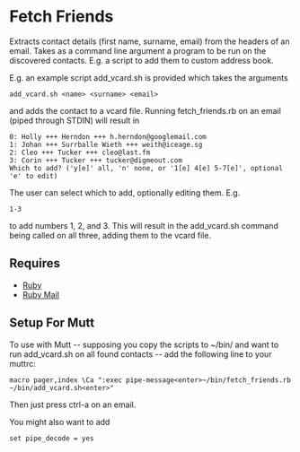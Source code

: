 # Fetch Friends

Extracts contact details (first name, surname, email) from the headers of an
email.  Takes as a command line argument a program to be run on the discovered
contacts.  E.g. a script to add them to custom address book.

E.g.  an example script add_vcard.sh is provided which takes the arguments

    add_vcard.sh <name> <surname> <email>

and adds the contact to a vcard file.  Running fetch_friends.rb on an email
(piped through STDIN) will result in

    0: Holly +++ Herndon +++ h.herndon@googlemail.com
    1: Johan +++ Surrballe Wieth +++ weith@iceage.sg
    2: Cleo +++ Tucker +++ cleo@last.fm
    3: Corin +++ Tucker +++ tucker@digmeout.com
    Which to add? ('y[e]' all, 'n' none, or '1[e] 4[e] 5-7[e]', optional 'e' to edit)

The user can select which to add, optionally editing them.  E.g.

    1-3

to add numbers 1, 2, and 3.  This will result in the add_vcard.sh command being
called on all three, adding them to the vcard file.

## Requires 

* [Ruby](https://www.ruby-lang.org/)
* [Ruby Mail](https://rubygems.org/gems/mail/versions/2.6.3)

## Setup For Mutt

To use with Mutt -- supposing you copy the scripts to ~/bin/ and want to run
add_vcard.sh on all found contacts -- add the following line to your muttrc:

    macro pager,index \Ca ":exec pipe-message<enter>~/bin/fetch_friends.rb ~/bin/add_vcard.sh<enter>"

Then just press ctrl-a on an email.

You might also want to add

    set pipe_decode = yes

